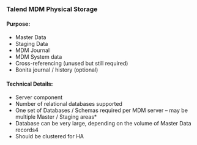 ### Talend MDM Physical Storage

#### Purpose:
- Master Data
- Staging Data
- MDM Journal 
- MDM System data
- Cross-referencing (unused but still required)
- Bonita journal / history (optional)

#### Technical Details:
- Server component
- Number of relational databases supported
- One set of Databases / Schemas required per MDM server – may be multiple Master / Staging areas*
- Database can be very large, depending on the volume of Master Data records4
- Should be clustered for HA
